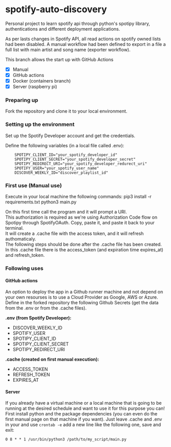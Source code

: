 # spotify-auto-discovery

Personal project to learn spotify api through python's spotipy library, authentications and different deployment applications. 

As per lasts changes in Spotify API, all read actions on spotify owned lists had been disabled.
A manual workflow had been defined to export in a file a full list with main artist and song name (exporter workflow).

This branch allows the start up with GitHub Actions
- [x] Manual
- [x] GitHub actions 
- [x] Docker (containers branch)
- [x] Server (raspberry pi)

### Preparing up
Fork the repository and clone it to your local environment.

### Setting up the environment
Set up the Spotify Developer account and get the credentials.

Define the following variables (in a local file called .env):
```
    SPOTIPY_CLIENT_ID="your_spotify_developer_id"
    SPOTIPY_CLIENT_SECRET="your_spotify_developer_secret"
    SPOTIPY_REDIRECT_URI="your_spotify_developer_redurect_uri"
    SPOTIFY_USER="your_spotify_user_name"
    DISCOVER_WEEKLY_ID="discover_playlist_id"
```

### First use (Manual use)
Execute in your local machine the following commands:
    pip3 install -r requirements.txt
    python3 main.py

On this first time call the program and it will prompt a URI.  
This authorization is required as we're using Authorization Code flow on Spotipy through SpotifyOAuth.
Copy, paste it, and paste it back to your terminal.  
It will create a .cache file with the access token, and it will refresh authomaticaly.  
The following steps should be done after the .cache file has been created. 
In this .cache file there is the access_token (and expiration time expires_at) and refresh_token.

### Following uses
#### GitHub actions
An option to deploy the app in a Github runner machine and not depend on your own resourses is to use a Cloud Provider as Google, AWS or Azure.
Define in the forked repository the following Github Secrets (get the data from the .env or from the .cache files).

**.env (from Spotify Developer):**
- DISCOVER_WEEKLY_ID
- SPOTIFY_USER
- SPOTIPY_CLIENT_ID
- SPOTIPY_CLIENT_SECRET	
- SPOTIPY_REDIRECT_URI

**.cache (created on first manual execution):**
- ACCESS_TOKEN
- REFRESH_TOKEN
- EXPIRES_AT

#### Server
If you already have a virtual machine or a local machine that is going to be running at the desired schedule and want to use it for this purpose you can!
First install python and the package dependencies (you can even do the first manual page on that machine if you want).
Just leave .cache and .env in your and use `crontab -e` add a new line like the following one, save and exit:

    0 8 * * 1 /usr/bin/python3 /path/to/my_script/main.py
